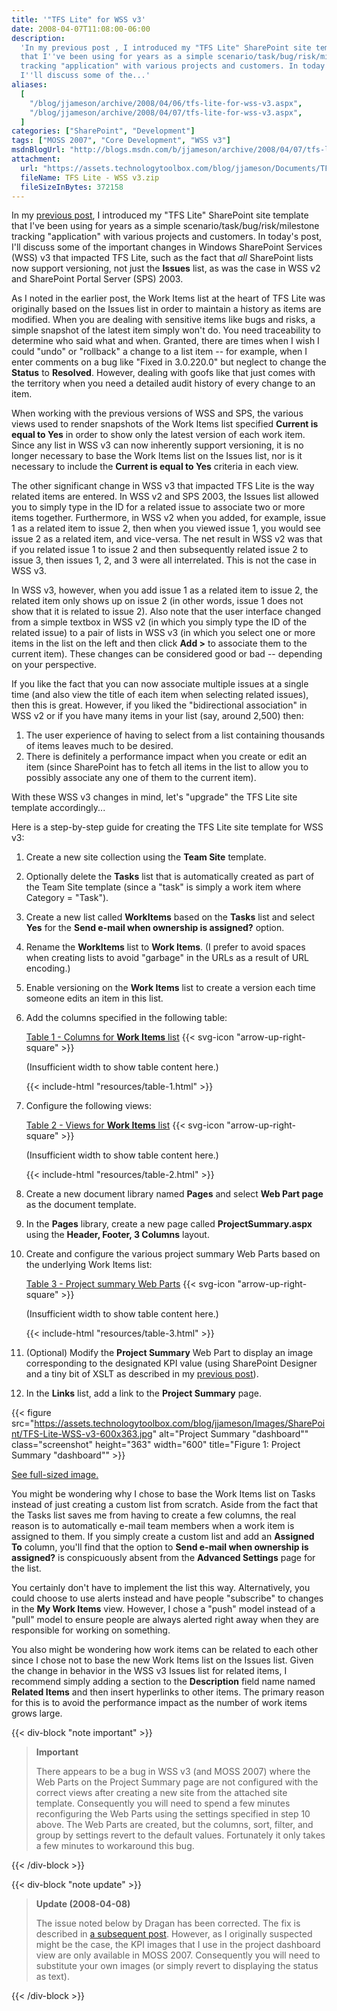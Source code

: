 ```yaml
---
title: '"TFS Lite" for WSS v3'
date: 2008-04-07T11:08:00-06:00
description:
  'In my previous post , I introduced my "TFS Lite" SharePoint site template
  that I''ve been using for years as a simple scenario/task/bug/risk/milestone
  tracking "application" with various projects and customers. In today''s post,
  I''ll discuss some of the...'
aliases:
  [
    "/blog/jjameson/archive/2008/04/06/tfs-lite-for-wss-v3.aspx",
    "/blog/jjameson/archive/2008/04/07/tfs-lite-for-wss-v3.aspx",
  ]
categories: ["SharePoint", "Development"]
tags: ["MOSS 2007", "Core Development", "WSS v3"]
msdnBlogUrl: "http://blogs.msdn.com/b/jjameson/archive/2008/04/07/tfs-lite-for-wss-v3.aspx"
attachment:
  url: "https://assets.technologytoolbox.com/blog/jjameson/Documents/TFS Lite - WSS v3.zip"
  fileName: TFS Lite - WSS v3.zip
  fileSizeInBytes: 372158
---
```


In my [previous post](/blog/jjameson/2008/04/01/tfs-lite-for-wss-v2), I
introduced my "TFS Lite" SharePoint site template that I've been using for years
as a simple scenario/task/bug/risk/milestone tracking "application" with various
projects and customers. In today's post, I'll discuss some of the important
changes in Windows SharePoint Services (WSS) v3 that impacted TFS Lite, such as
the fact that _all_ SharePoint lists now support versioning, not just the
**Issues** list, as was the case in WSS v2 and SharePoint Portal Server (SPS) 2003.

As I noted in the earlier post, the Work Items list at the heart of TFS Lite was
originally based on the Issues list in order to maintain a history as items are
modified. When you are dealing with sensitive items like bugs and risks, a
simple snapshot of the latest item simply won't do. You need traceability to
determine who said what and when. Granted, there are times when I wish I could
"undo" or "rollback" a change to a list item -- for example, when I enter
comments on a bug like "Fixed in 3.0.220.0" but neglect to change the **Status**
to **Resolved**. However, dealing with goofs like that just comes with the
territory when you need a detailed audit history of every change to an item.

When working with the previous versions of WSS and SPS, the various views used
to render snapshots of the Work Items list specified **Current is equal to Yes**
in order to show only the latest version of each work item. Since any list in
WSS v3 can now inherently support versioning, it is no longer necessary to base
the Work Items list on the Issues list, nor is it necessary to include the
**Current is equal to Yes** criteria in each view.

The other significant change in WSS v3 that impacted TFS Lite is the way related
items are entered. In WSS v2 and SPS 2003, the Issues list allowed you to simply
type in the ID for a related issue to associate two or more items together.
Furthermore, in WSS v2 when you added, for example, issue 1 as a related item to
issue 2, then when you viewed issue 1, you would see issue 2 as a related item,
and vice-versa. The net result in WSS v2 was that if you related issue 1 to
issue 2 and then subsequently related issue 2 to issue 3, then issues 1, 2, and
3 were all interrelated. This is not the case in WSS v3.

In WSS v3, however, when you add issue 1 as a related item to issue 2, the
related item only shows up on issue 2 (in other words, issue 1 does not show
that it is related to issue 2). Also note that the user interface changed from a
simple textbox in WSS v2 (in which you simply type the ID of the related issue)
to a pair of lists in WSS v3 (in which you select one or more items in the list
on the left and then click **Add &gt;** to associate them to the current item).
These changes can be considered good or bad -- depending on your perspective.

If you like the fact that you can now associate multiple issues at a single time
(and also view the title of each item when selecting related issues), then this
is great. However, if you liked the "bidirectional association" in WSS v2 or if
you have many items in your list (say, around 2,500) then:

1. The user experience of having to select from a list containing thousands of
   items leaves much to be desired.
1. There is definitely a performance impact when you create or edit an item
   (since SharePoint has to fetch all items in the list to allow you to possibly
   associate any one of them to the current item).

With these WSS v3 changes in mind, let's "upgrade" the TFS Lite site template
accordingly...

Here is a step-by-step guide for creating the TFS Lite site template for WSS v3:

1. Create a new site collection using the **Team Site** template.
1. Optionally delete the **Tasks** list that is automatically created as part of
   the Team Site template (since a "task" is simply a work item where Category =
   "Task").
1. Create a new list called **WorkItems** based on the **Tasks** list and select
   **Yes** for the **Send e-mail when ownership is assigned?** option.
1. Rename the **WorkItems** list to **Work Items**. (I prefer to avoid spaces
   when creating lists to avoid "garbage" in the URLs as a result of URL
   encoding.)
1. Enable versioning on the **Work Items** list to create a version each time
   someone edits an item in this list.
1. Add the columns specified in the following table:

   <div class="d-md-none">
      <a href='{{< relref "resources/table-1-popout" >}}' target="_blank">Table 1 - Columns for <strong>Work Items</strong> list</a>
      {{< svg-icon "arrow-up-right-square" >}}
      <p>(Insufficient width to show table content here.)</p>
   </div>
   <div class="d-none d-md-block">
      {{< include-html "resources/table-1.html" >}}
   </div>

1. Configure the following views:

   <div class="d-sm-none">
      <a href='{{< relref "resources/table-2-popout" >}}' target="_blank">Table 2 - Views for <strong>Work Items</strong> list</a>
      {{< svg-icon "arrow-up-right-square" >}}
      <p>(Insufficient width to show table content here.)</p>
   </div>
   <div class="d-none d-sm-block">
      {{< include-html "resources/table-2.html" >}}
   </div>

1. Create a new document library named **Pages** and select **Web Part page** as
   the document template.
1. In the **Pages** library, create a new page called **ProjectSummary.aspx**
   using the **Header, Footer, 3 Columns** layout.
1. Create and configure the various project summary Web Parts based on the underlying Work Items list:

   <div class="d-md-none">
      <a href='{{< relref "resources/table-3-popout" >}}' target="_blank">Table 3 - Project summary Web Parts</a>
      {{< svg-icon "arrow-up-right-square" >}}
      <p>(Insufficient width to show table content here.)</p>
   </div>
   <div class="d-none d-md-block">
      {{< include-html "resources/table-3.html" >}}
   </div>

1. (Optional) Modify the **Project Summary** Web Part to display an image
   corresponding to the designated KPI value (using SharePoint Designer and a
   tiny bit of XSLT as described in my
   [previous post](/blog/jjameson/2008/04/01/tfs-lite-for-wss-v2)).
1. In the **Links** list, add a link to the **Project Summary** page.

{{< figure
src="https://assets.technologytoolbox.com/blog/jjameson/Images/SharePoint/TFS-Lite-WSS-v3-600x363.jpg"
alt="Project Summary \"dashboard\"" class="screenshot" height="363" width="600"
title="Figure 1: Project Summary \"dashboard\"" >}}

[See full-sized image.](https://assets.technologytoolbox.com/blog/jjameson/Images/SharePoint/TFS-Lite-WSS-v3-991x599.jpg)

You might be wondering why I chose to base the Work Items list on Tasks instead
of just creating a custom list from scratch. Aside from the fact that the Tasks
list saves me from having to create a few columns, the real reason is to
automatically e-mail team members when a work item is assigned to them. If you
simply create a custom list and add an **Assigned To** column, you'll find that
the option to **Send e-mail when ownership is assigned?** is conspicuously
absent from the **Advanced Settings** page for the list.

You certainly don't have to implement the list this way. Alternatively, you
could choose to use alerts instead and have people "subscribe" to changes in the
**My Work Items** view. However, I chose a "push" model instead of a "pull"
model to ensure people are always alerted right away when they are responsible
for working on something.

You also might be wondering how work items can be related to each other since I
chose not to base the new Work Items list on the Issues list. Given the change
in behavior in the WSS v3 Issues list for related items, I recommend simply
adding a section to the **Description** field name named **Related Items** and
then insert hyperlinks to other items. The primary reason for this is to avoid
the performance impact as the number of work items grows large.

{{< div-block "note important" >}}

> **Important**
>
> There appears to be a bug in WSS v3 (and MOSS 2007) where the Web Parts on the
> Project Summary page are not configured with the correct views after creating
> a new site from the attached site template. Consequently you will need to
> spend a few minutes reconfiguring the Web Parts using the settings specified
> in step 10 above. The Web Parts are created, but the columns, sort, filter,
> and group by settings revert to the default values. Fortunately it only takes
> a few minutes to workaround this bug.

{{< /div-block >}}

{{< div-block "note update" >}}

> **Update (2008-04-08)**
>
> The issue noted below by Dragan has been corrected. The fix is described in
> [a subsequent post](/blog/jjameson/2008/04/08/creating-a-site-template-in-moss-2007-that-works-in-wss-v3).
> However, as I originally suspected might be the case, the KPI images that I
> use in the project dashboard view are only available in MOSS 2007.
> Consequently you will need to substitute your own images (or simply revert to
> displaying the status as text).

{{< /div-block >}}
